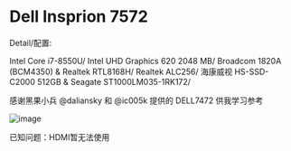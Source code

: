 # Dell Insprion 7572


Detail/配置:

Intel Core i7-8550U/ Intel UHD Graphics 620 2048 MB/ Broadcom 1820A (BCM4350) & Realtek RTL8168H/ Realtek ALC256/ 海康威视 HS-SSD-C2000 512GB & Seagate ST1000LM035-1RK172/



感谢黑果小兵 @daliansky 和 @ic005k 提供的 DELL7472 供我学习参考

![image](http://github.com/Staby2000/Hackintosh-7572-config/about.png)

已知问题：HDMI暂无法使用